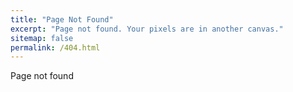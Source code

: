 ```yaml
---
title: "Page Not Found"
excerpt: "Page not found. Your pixels are in another canvas."
sitemap: false
permalink: /404.html
---
```


Page not found


<script type="text/javascript">
  var GOOG_FIXURL_LANG = 'en';
  var GOOG_FIXURL_SITE = '{{ site.url }}'
</script>
<script type="text/javascript"
  src="//linkhelp.clients.google.com/tbproxy/lh/wm/fixurl.js">
</script>
